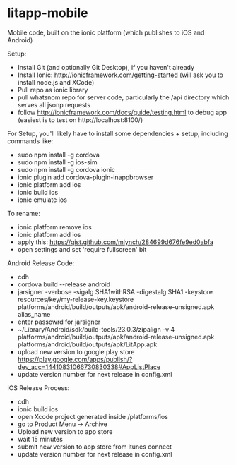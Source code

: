 # litapp-mobile

Mobile code, built on the ionic platform (which publishes to iOS and Android)

Setup:
- Install Git (and optionally Git Desktop), if you haven't already
- Install Ionic: http://ionicframework.com/getting-started (will ask you to install node.js and XCode)
- Pull repo as ionic library
- pull whatsnom repo for server code, particularly the /api directory which serves all jsonp requests
- follow http://ionicframework.com/docs/guide/testing.html to debug app (easiest is to test on http://localhost:8100/)

For Setup, you'll likely have to install some dependencies + setup, including commands like:
- sudo npm install -g cordova
- sudo npm install -g ios-sim
- sudo npm install -g cordova ionic
- ionic plugin add cordova-plugin-inappbrowser
- ionic platform add ios
- ionic build ios
- ionic emulate ios



To rename:
- ionic platform remove ios
- ionic platform add ios
- apply this: https://gist.github.com/mlynch/284699d676fe9ed0abfa
- open settings and set 'require fullscreen' bit

Android Release Code:
- cdh
- cordova build --release android
- jarsigner -verbose -sigalg SHA1withRSA -digestalg SHA1 -keystore resources/key/my-release-key.keystore platforms/android/build/outputs/apk/android-release-unsigned.apk alias_name
- enter passowrd for jarsigner
- ~/Library/Android/sdk/build-tools/23.0.3/zipalign -v 4 platforms/android/build/outputs/apk/android-release-unsigned.apk platforms/android/build/outputs/apk/LitApp.apk
- upload new version to google play store https://play.google.com/apps/publish/?dev_acc=14410831066730830338#AppListPlace
- update version number for next release in config.xml


iOS Release Process:
- cdh
- ionic build ios
- open Xcode project generated inside /platforms/ios
- go to Product Menu -> Archive
- Upload new version to app store
- wait 15 minutes
- submit new version to app store from itunes connect
- update version number for next release in config.xml
